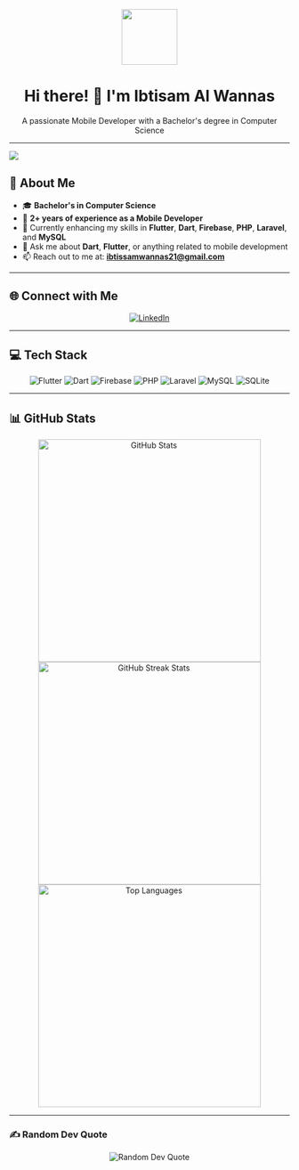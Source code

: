 <div id="header" align="center">
  <img src="https://media.giphy.com/media/M9gbBd9nbDrOTu1Mqx/giphy.gif" width="100"/>
  <h1>Hi there! 👋 I'm Ibtisam Al Wannas</h1>
  <p>A passionate Mobile Developer with a Bachelor's degree in Computer Science</p>
</div>

---

[![](https://visitcount.itsvg.in/api?id=Ibtissamwannas&icon=0&color=0)](https://visitcount.itsvg.in)

## 💫 About Me
- 🎓 **Bachelor's in Computer Science**
- 📱 **2+ years of experience as a Mobile Developer**
- 🌱 Currently enhancing my skills in **Flutter**, **Dart**, **Firebase**, **PHP**, **Laravel**, and **MySQL**
- 💬 Ask me about **Dart**, **Flutter**, or anything related to mobile development
- 📫 Reach out to me at: **ibtissamwannas21@gmail.com**

---

## 🌐 Connect with Me
<div id="socials" align="center">
  <a href="https://www.linkedin.com/in/ibtisam-al-wannas-915284197/" target="_blank">
    <img src="https://img.shields.io/badge/LinkedIn-%230077B5.svg?style=for-the-badge&logo=linkedin&logoColor=white" alt="LinkedIn">
  </a>
</div>

---

## 💻 Tech Stack
<div align="center">
  <img src="https://img.shields.io/badge/Flutter-%2302569B.svg?style=for-the-badge&logo=Flutter&logoColor=white" alt="Flutter"/>
  <img src="https://img.shields.io/badge/Dart-%230175C2.svg?style=for-the-badge&logo=dart&logoColor=white" alt="Dart"/>
  <img src="https://img.shields.io/badge/firebase-%23039BE5.svg?style=for-the-badge&logo=firebase" alt="Firebase"/>
  <img src="https://img.shields.io/badge/php-%23777BB4.svg?style=for-the-badge&logo=php&logoColor=white" alt="PHP"/>
  <img src="https://img.shields.io/badge/laravel-%23FF2D20.svg?style=for-the-badge&logo=laravel&logoColor=white" alt="Laravel"/>
  <img src="https://img.shields.io/badge/mysql-%2300f.svg?style=for-the-badge&logo=mysql&logoColor=white" alt="MySQL"/>
  <img src="https://img.shields.io/badge/sqlite-%2307405e.svg?style=for-the-badge&logo=sqlite&logoColor=white" alt="SQLite"/>
</div>

---

## 📊 GitHub Stats
<div align="center">
  <img src="https://github-readme-stats.vercel.app/api?username=Ibtissamwannas&theme=radical&hide_border=false&include_all_commits=false&count_private=true" alt="GitHub Stats" width="400"/>
  <img src="https://github-readme-streak-stats.herokuapp.com/?user=Ibtissamwannas&theme=radical&hide_border=false" alt="GitHub Streak Stats" width="400"/>
  <img src="https://github-readme-stats.vercel.app/api/top-langs/?username=Ibtissamwannas&theme=radical&hide_border=false&layout=compact" alt="Top Languages" width="400"/>
</div>

---

### ✍️ Random Dev Quote
<div align="center">
  <img src="https://quotes-github-readme.vercel.app/api?type=horizontal&theme=radical" alt="Random Dev Quote"/>
</div>

<!-- Proudly created with GPRM ( https://gprm.itsvg.in ) -->
